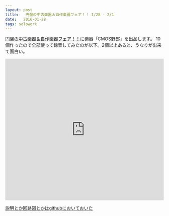 ```yaml
---
layout: post
title:   円盤の中古楽器＆自作楽器フェア！！ 1/28 - 2/1
date:   2016-01-28
tags: solowork
---
```

[円盤の中古楽器＆自作楽器フェア！！](http://enbanschedule.blogspot.jp/2010/05/10.html)に楽器「CMOS野郎」を出品します。
10個作ったので全部使って録音してみたのが以下。2個以上あると、うなりが出来て面白い。

<iframe width="100%" height="450" scrolling="no" frameborder="no" src="https://w.soundcloud.com/player/?url=https%3A//api.soundcloud.com/tracks/243519873&amp;auto_play=false&amp;hide_related=false&amp;show_comments=true&amp;show_user=true&amp;show_reposts=false&amp;visual=true"></iframe>

[説明とか回路図とかはgithubにおいておいた](https://github.com/kinoshita-lab/cmos-guy)
